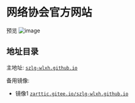 # 网络协会官方网站
预览
![image](https://user-images.githubusercontent.com/117972594/201291996-df7c7223-8b15-4a83-84e3-b068329c416c.png)
## 地址目录
主地址:
[`szlg-wlxh.github.io`](szlg-wlxh.github.io)


备用镜像:
- 镜像1
[`zarttic.gitee.io/szlg-wlxh.github.io`](zarttic.gitee.io/szlg-wlxh.github.io)
